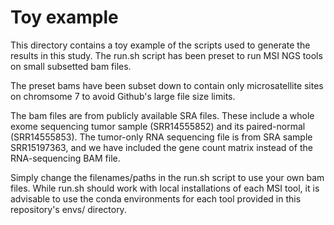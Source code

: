 # Toy example
This directory contains a toy example of the scripts used to generate the results in this study. 
The run.sh script has been preset to run MSI NGS tools on small subsetted bam files.

The preset bams have been subset down to contain only microsatellite sites on chromsome 7 to avoid Github's large file size limits.

The bam files are from publicly available SRA files. These include a whole exome sequencing tumor sample (SRR14555852) and
its paired-normal (SRR14555853). The tumor-only RNA sequencing file is from SRA sample SRR15197363, and we have included the gene count matrix
instead of the RNA-sequencing BAM file.


Simply change the filenames/paths in the run.sh script to use your own bam files. While run.sh should work with local installations
of each MSI tool, it is advisable to use the conda environments for each tool provided in this repository's envs/ directory. 


